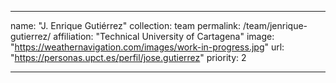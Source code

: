---

name: "J. Enrique Gutiérrez"
collection: team
permalink: /team/jenrique-gutierrez/
affiliation: "Technical University of Cartagena"
image: "https://weathernavigation.com/images/work-in-progress.jpg"
url: "https://personas.upct.es/perfil/jose.gutierrez"
priority: 2

---